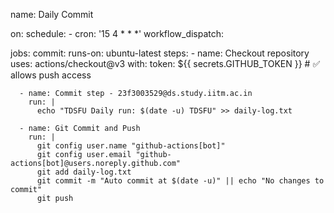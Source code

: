 name: Daily Commit

on:
  schedule:
    - cron: '15 4 * * *'
  workflow_dispatch:

jobs:
  commit:
    runs-on: ubuntu-latest
    steps:
      - name: Checkout repository
        uses: actions/checkout@v3
        with:
          token: ${{ secrets.GITHUB_TOKEN }}  # ✅ allows push access

      - name: Commit step - 23f3003529@ds.study.iitm.ac.in
        run: |
          echo "TDSFU Daily run: $(date -u) TDSFU" >> daily-log.txt

      - name: Git Commit and Push
        run: |
          git config user.name "github-actions[bot]"
          git config user.email "github-actions[bot]@users.noreply.github.com"
          git add daily-log.txt
          git commit -m "Auto commit at $(date -u)" || echo "No changes to commit"
          git push
